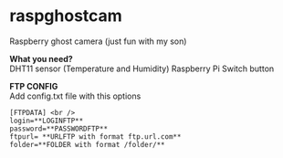 # raspghostcam
Raspberry ghost camera (just fun with my son)

**What you need?**<br />
DHT11 sensor (Temperature and Humidity)
Raspberry Pi
Switch button



**FTP CONFIG**<br />
Add config.txt file with this options

```
[FTPDATA] <br />
login=**LOGINFTP**
password=**PASSWORDFTP**
ftpurl= **URLFTP with format ftp.url.com**
folder=**FOLDER with format /folder/**
```

